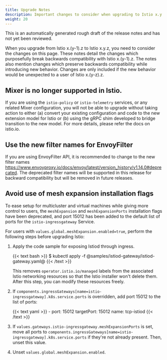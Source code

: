 ```yaml
---
title: Upgrade Notes
description: Important changes to consider when upgrading to Istio x.y.
weight: 20
---
```


This is an automatically generated rough draft of the release notes and has not yet been reviewed.

When you upgrade from Istio x.(y-1).z to Istio x.y.z, you need to consider the changes on this page.
These notes detail the changes which purposefully break backwards compatibility with Istio x.(y-1).z.
The notes also mention changes which preserve backwards compatibility while introducing new behavior.
Changes are only included if the new behavior would be unexpected to a user of Istio x.(y-z).z.

## Mixer is no longer supported in Istio.
If you are using the `istio-policy` or `istio-telemetry` services, or any
related Mixer configuration, you will not be able to upgrade without taking
action to either (a) convert your existing configuration and code to the new
extension model for Istio or (b) using the gRPC shim developed to bridge
transition to the new model. For more details, please refer the docs on
istio.io.

## Use the new filter names for EnvoyFilter
If you are using EnvoyFilter API, it is recommended to change to the new filter names https://www.envoyproxy.io/docs/envoy/latest/version_history/v1.14.0#deprecated.
The deprecated filter names will be supported in this release for backward compatibility but will be removed in future releases.

## Avoid use of mesh expansion installation flags
To ease setup for multicluster and virtual machines while giving more control to users, the `meshExpansion` and `meshExpansionPorts` installation flags have been deprecated, and port 15012 has been added to the default list of ports for the `istio-ingressgateway` Service.

For users with `values.global.meshExpansion.enabled=true`, perform the following steps before upgrading Istio:

1. Apply the code sample for exposing Istiod through ingress.

   {{< text bash >}}
   $ kubectl apply -f @samples/istiod-gateway/istiod-gateway.yaml@
   {{< /text >}}

   This removes `operator.istio.io/managed` labels from the associated Istio networking resources so that the Istio installer won't delete them. After this step, you can modify these resources freely.

1. If `components.ingressGateways[name=istio-ingressgateway].k8s.service.ports` is overridden, add port 15012 to the list of ports:

   {{< text yaml >}}
        - port: 15012
          targetPort: 15012
          name: tcp-istiod
   {{< /text >}}

1. If `values.gateways.istio-ingressgateway.meshExpansionPorts` is set, move all ports to `components.ingressGateways[name=istio-ingressgateway].k8s.service.ports` if they're not already present. Then, unset this value.

1. Unset `values.global.meshExpansion.enabled`.

